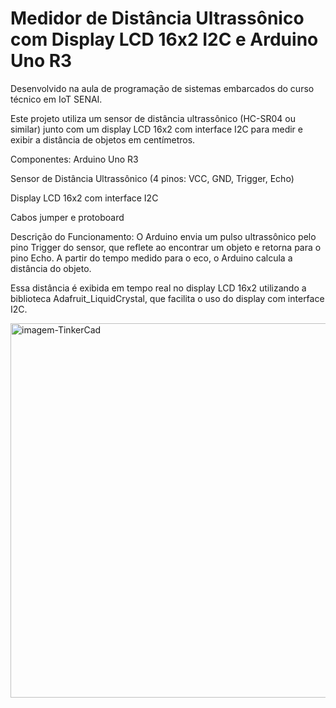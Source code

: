 # Medidor de Distância Ultrassônico com Display LCD 16x2 I2C e Arduino Uno R3

Desenvolvido na aula de programação de sistemas embarcados do curso técnico em IoT SENAI.

Este projeto utiliza um sensor de distância ultrassônico (HC-SR04 ou similar) junto com um display LCD 16x2 com interface I2C para medir e exibir a distância de objetos em centímetros.

Componentes:
Arduino Uno R3

Sensor de Distância Ultrassônico (4 pinos: VCC, GND, Trigger, Echo)

Display LCD 16x2 com interface I2C

Cabos jumper e protoboard

Descrição do Funcionamento:
O Arduino envia um pulso ultrassônico pelo pino Trigger do sensor, que reflete ao encontrar um objeto e retorna para o pino Echo. A partir do tempo medido para o eco, o Arduino calcula a distância do objeto.

Essa distância é exibida em tempo real no display LCD 16x2 utilizando a biblioteca Adafruit_LiquidCrystal, que facilita o uso do display com interface I2C.

<img width="1064" height="599" alt="imagem-TinkerCad" src="https://github.com/user-attachments/assets/b3fbeab4-a342-4240-a2d7-5c4073cfa641" />

